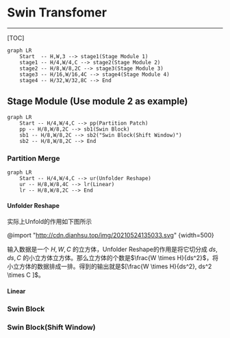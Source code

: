 # Swin Transfomer

---
[TOC]

```mermaid
graph LR
    Start  -- H,W,3 --> stage1(Stage Module 1) 
    stage1 -- H/4,W/4,C --> stage2(Stage Module 2)
    stage2 -- H/8,W/8,2C --> stage3(Stage Module 3)
    stage3 -- H/16,W/16,4C --> stage4(Stage Module 4)
    stage4 -- H/32,W/32,8C --> End
```

## Stage Module (Use module 2 as example)

```mermaid
graph LR
    Start -- H/4,W/4,C --> pp(Partition Patch)
    pp -- H/8,W/8,2C --> sb1(Swin Block)
    sb1 -- H/8,W/8,2C --> sb2("Swin Block(Shift Window)")
    sb2 -- H/8,W/8,2C --> End
```

### Partition Merge

```mermaid
graph LR
    Start -- H/4,W/4,C --> ur(Unfolder Reshape)
    ur -- H/8,W/8,4C --> lr(Linear)
    lr -- H/8,W/8,2C --> End
```

#### Unfolder Reshape

实际上Unfold的作用如下图所示

@import "http://cdn.dianhsu.top/img/20210524135033.svg" {width=500}

输入数据是一个 $H,W,C$ 的立方体，Unfolder Reshape的作用是将它切分成 $ds, ds, C$ 的小立方体立方体。那么立方体的个数是$\frac{W \times H}{ds^2}$，将小立方体的数据排成一排。得到的输出就是$[\frac{W \times H}{ds^2}, ds^2 \times C ]$。


#### Linear


### Swin Block


### Swin Block(Shift Window)